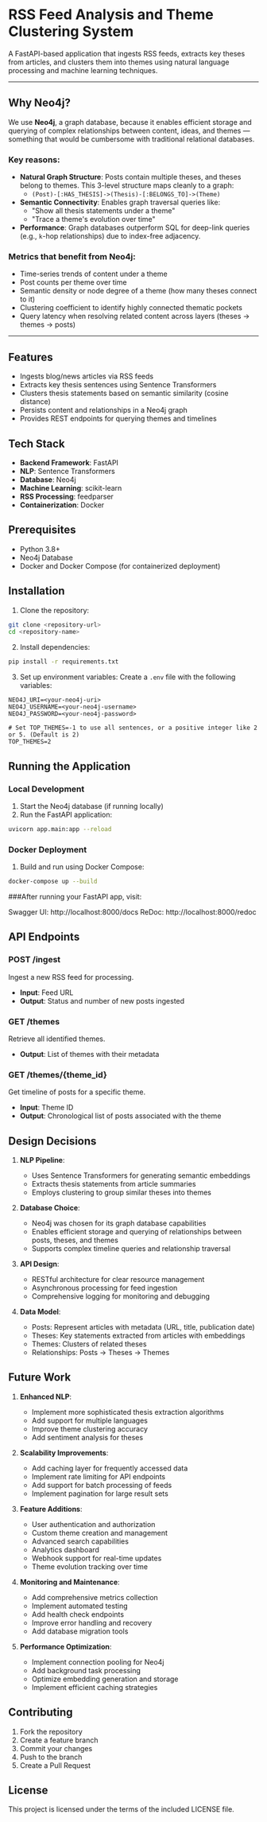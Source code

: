# RSS Feed Analysis and Theme Clustering System

A FastAPI-based application that ingests RSS feeds, extracts key theses from articles, and clusters them into themes using natural language processing and machine learning techniques.

---

## Why Neo4j?

We use **Neo4j**, a graph database, because it enables efficient storage and querying of complex relationships between content, ideas, and themes — something that would be cumbersome with traditional relational databases.

### Key reasons:

-   **Natural Graph Structure**: Posts contain multiple theses, and theses belong to themes. This 3-level structure maps cleanly to a graph:
    -   `(Post)-[:HAS_THESIS]->(Thesis)-[:BELONGS_TO]->(Theme)`
-   **Semantic Connectivity**: Enables graph traversal queries like:
    -   "Show all thesis statements under a theme"
    -   "Trace a theme's evolution over time"
-   **Performance**: Graph databases outperform SQL for deep-link queries (e.g., `k`-hop relationships) due to index-free adjacency.

###  Metrics that benefit from Neo4j:
-   Time-series trends of content under a theme
-   Post counts per theme over time
-   Semantic density or node degree of a theme (how many theses connect to it)
-   Clustering coefficient to identify highly connected thematic pockets
-   Query latency when resolving related content across layers (theses → themes → posts)

---

##  Features

-    Ingests blog/news articles via RSS feeds  
-    Extracts key thesis sentences using Sentence Transformers  
-    Clusters thesis statements based on semantic similarity (cosine distance)  
-    Persists content and relationships in a Neo4j graph  
-    Provides REST endpoints for querying themes and timelines  


## Tech Stack

- **Backend Framework**: FastAPI
- **NLP**: Sentence Transformers
- **Database**: Neo4j
- **Machine Learning**: scikit-learn
- **RSS Processing**: feedparser
- **Containerization**: Docker

## Prerequisites

- Python 3.8+
- Neo4j Database
- Docker and Docker Compose (for containerized deployment)

## Installation

1. Clone the repository:
```bash
git clone <repository-url>
cd <repository-name>
```

2. Install dependencies:
```bash
pip install -r requirements.txt
```

3. Set up environment variables:
Create a `.env` file with the following variables:
```
NEO4J_URI=<your-neo4j-uri>
NEO4J_USERNAME=<your-neo4j-username>
NEO4J_PASSWORD=<your-neo4j-password>

# Set TOP_THEMES=-1 to use all sentences, or a positive integer like 2 or 5. (Default is 2)
TOP_THEMES=2
```

## Running the Application

### Local Development

1. Start the Neo4j database (if running locally)
2. Run the FastAPI application:
```bash
uvicorn app.main:app --reload
```

### Docker Deployment

1. Build and run using Docker Compose:
```bash
docker-compose up --build
```

###After running your FastAPI app, visit:

Swagger UI: http://localhost:8000/docs
ReDoc: http://localhost:8000/redoc

## API Endpoints

### POST /ingest
Ingest a new RSS feed for processing.
- **Input**: Feed URL
- **Output**: Status and number of new posts ingested

### GET /themes
Retrieve all identified themes.
- **Output**: List of themes with their metadata

### GET /themes/{theme_id}
Get timeline of posts for a specific theme.
- **Input**: Theme ID
- **Output**: Chronological list of posts associated with the theme


## Design Decisions

1. **NLP Pipeline**:
   - Uses Sentence Transformers for generating semantic embeddings
   - Extracts thesis statements from article summaries
   - Employs clustering to group similar theses into themes

2. **Database Choice**:
   - Neo4j was chosen for its graph database capabilities
   - Enables efficient storage and querying of relationships between posts, theses, and themes
   - Supports complex timeline queries and relationship traversal

3. **API Design**:
   - RESTful architecture for clear resource management
   - Asynchronous processing for feed ingestion
   - Comprehensive logging for monitoring and debugging

4. **Data Model**:
   - Posts: Represent articles with metadata (URL, title, publication date)
   - Theses: Key statements extracted from articles with embeddings
   - Themes: Clusters of related theses
   - Relationships: Posts -> Theses -> Themes

## Future Work

1. **Enhanced NLP**:
   - Implement more sophisticated thesis extraction algorithms
   - Add support for multiple languages
   - Improve theme clustering accuracy
   - Add sentiment analysis for theses

2. **Scalability Improvements**:
   - Add caching layer for frequently accessed data
   - Implement rate limiting for API endpoints
   - Add support for batch processing of feeds
   - Implement pagination for large result sets

3. **Feature Additions**:
   - User authentication and authorization
   - Custom theme creation and management
   - Advanced search capabilities
   - Analytics dashboard
   - Webhook support for real-time updates
   - Theme evolution tracking over time

4. **Monitoring and Maintenance**:
   - Add comprehensive metrics collection
   - Implement automated testing
   - Add health check endpoints
   - Improve error handling and recovery
   - Add database migration tools

5. **Performance Optimization**:
   - Implement connection pooling for Neo4j
   - Add background task processing
   - Optimize embedding generation and storage
   - Implement efficient caching strategies

## Contributing

1. Fork the repository
2. Create a feature branch
3. Commit your changes
4. Push to the branch
5. Create a Pull Request

## License

This project is licensed under the terms of the included LICENSE file.

